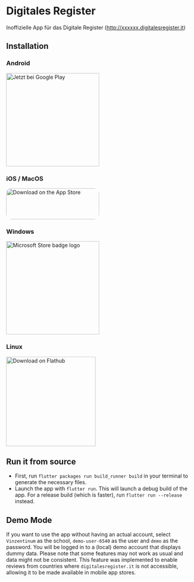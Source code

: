 # Digitales Register

Inoffizielle App für das Digitale Register (http://xxxxxx.digitalesregister.it)

## Installation
### Android
<a href='https://play.google.com/store/apps/details?id=it.digitalesregisterapp&pcampaignid=pcampaignidMKT-Other-global-all-co-prtnr-py-PartBadge-Mar2515-1'><img alt='Jetzt bei Google Play' src='https://play.google.com/intl/en_us/badges/static/images/badges/de_badge_web_generic.png' style="width: 250px;"/></a>

### iOS / MacOS
<a href="https://apps.apple.com/us/app/digitales-register/id1546447854?itsct=apps_box_badge&amp;itscg=30200" style="display: inline-block; overflow: hidden; border-radius: 13px; width: 250px; height: 83px;"><img src="https://tools.applemediaservices.com/api/badges/download-on-the-app-store/black/de-de?size=250x83&amp;releaseDate=1609200000&h=c0c347c2e3e174c681774abe55a01914" alt="Download on the App Store" style="border-radius: 13px; width: 250px; height: 83px;"></a>

### Windows
<a target="_blank" href="https://www.microsoft.com/store/apps/9N3QQ0J3V0HQ">
  <img alt="Microsoft Store badge logo" src="https://get.microsoft.com/images/de-de dark.svg" width="250">
</a>

### Linux
<a href='https://flathub.org/apps/details/io.github.mideb.digitales_register'><img width='240' alt='Download on Flathub' src='https://flathub.org/assets/badges/flathub-badge-en.png'/></a>

## Run it from source
* First, run `flutter packages run build_runner build` in your terminal to generate the necessary files.
* Launch the app with `flutter run`. This will launch a debug build of the app. For a release build (which is faster), run `flutter run --release` instead.

## Demo Mode
If you want to use the app without having an actual account, select `Vinzentinum` as the school, `demo-user-6540` as the user and `demo` as the password.
You will be logged in to a (local) demo account that displays dummy data. Please note that some features
may not work as usual and data might not be consistent. This feature was implemented to enable reviews from countries where `digitalesregister.it`
is not accessible, allowing it to be made available in mobile app stores.
